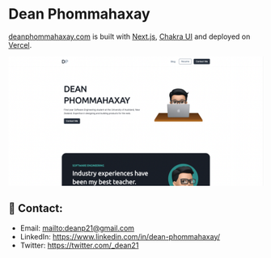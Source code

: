 # Dean Phommahaxay

[deanphommahaxay.com](https://deanphommahaxay.com) is built with [Next.js](https://nextjs.org/), [Chakra UI](https://chakra-ui.com/) and deployed on [Vercel](https://vercel.com/).

![Demo](public/media/demo.png?raw=true)

## 🔌 Contact:
- Email: <mailto:deanp21@gmail.com>
- LinkedIn: <https://www.linkedin.com/in/dean-phommahaxay/>
- Twitter: <https://twitter.com/_dean21>